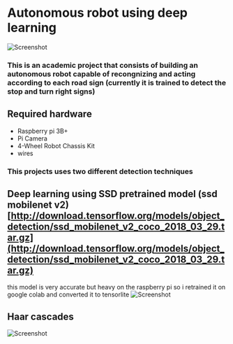 # Autonomous robot using deep learning

![Screenshot](https://imgur.com/IL0LoMd.png)

### This is an academic project that consists of building an autonomous robot capable of recongnizing and acting according to each road sign (currently it is trained to detect the stop and turn right signs)

## Required hardware
 
 * Raspberry pi 3B+
 * Pi Camera
 * 4-Wheel Robot Chassis Kit
 * wires

### This projects uses two different detection techniques

## Deep learning using SSD pretrained model (ssd mobilenet v2) [http://download.tensorflow.org/models/object_detection/ssd_mobilenet_v2_coco_2018_03_29.tar.gz](http://download.tensorflow.org/models/object_detection/ssd_mobilenet_v2_coco_2018_03_29.tar.gz)
this model is very accurate but heavy on the raspberry pi so i retrained it on google colab and converted it to tensorlite
![Screenshot](https://imgur.com/VtOdDOh.png)


## Haar cascades
![Screenshot](https://imgur.com/B0PUeNW.png)